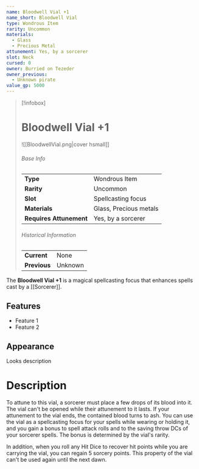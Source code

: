 ```yaml
---
name: Bloodwell Vial +1
name_short: Bloodwell Vial
type: Wondrous Item
rarity: Uncommon
materials:
  - Glass
  - Precious Metal
attunement: Yes, by a sorcerer
slot: Neck
cursed: 0
owner: Burried on Tezeder
owner_previous:
  - Unknown pirate
value_gp: 5000
---
```

> [!infobox]  
> # Bloodwell Vial +1
> ![[BloodwellVial.png|cover hsmall]]
> ###### Base Info
> | | |
> |---|---|
> | **Type** | Wondrous Item |
> | **Rarity** | Uncommon |
> | **Slot** | Spellcasting focus |
> | **Materials** | Glass, Precious metals |
> | **Requires Attunement** | Yes, by a sorcerer |
> ###### Historical Information
> | | |
> |---|---|
> | **Current** | None |
> | **Previous** | Unknown |

The **Bloodwell Vial +1** is a magical spellcasting focus that enhances spells cast by a [[Sorcerer]].
## Features
- Feature 1
- Feature 2
## Appearance
Looks description
# Description
To attune to this vial, a sorcerer must place a few drops of its blood into it. The vial can't be opened while their attunement to it lasts. If your attunement to the vial ends, the contained blood turns to ash. You can use the vial as a spellcasting focus for your spells while wearing or holding it, and you gain a bonus to spell attack rolls and to the saving throw DCs of your sorcerer spells. The bonus is determined by the vial's rarity.  
  
In addition, when you roll any Hit Dice to recover hit points while you are carrying the vial, you can regain 5 sorcery points. This property of the vial can't be used again until the next dawn.